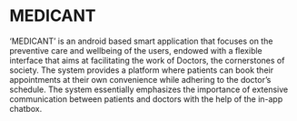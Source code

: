 # MEDICANT
‘MEDICANT’ is an android based smart application that focuses on the preventive care and wellbeing of the users, endowed with a flexible interface that aims at facilitating the work of Doctors, the cornerstones of society. The system provides a platform where patients can book their appointments at their own convenience while adhering to the doctor’s schedule. The system essentially emphasizes the importance of extensive communication between patients and doctors with the help of the in-app chatbox.
